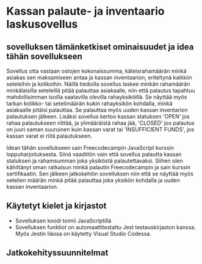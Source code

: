 # Kassan palaute- ja inventaario laskusovellus

## sovelluksen tämänketkiset ominaisuudet ja idea tähän sovellukseen
Sovellus otta vastaan ostojen kokonaissumma, käteisrahamäärän minkä asiakas sen maksamiseen antaa ja kassan inventaarion, eriteltynä kaikkiin seteleihin ja kolikoihin.
Näillä tiedoilla sovellus laskee minkän rahamäärän minkälaisilla seteleillä pitää palauttaa asiakaalle, niin että palautus tapahtuu mahdollisimman isoilla
saatavilla olevilla rahayksiköillä. Se näyttää myös tarkan kolikko- tai setelimäärän kukin rahayksikön kohdalla, minkä asiakaalle pitäisi palauttaa.
Se palauttaa myös uuden kassan inventarion palautuksen jälkeen. Lisäksi sovellus kertoo kassan statuksen 'OPEN' jos rahaa palautukseen riittää, ja ylimääräistä rahaa jää,
'CLOSED' jos palautus on juuri saman suuruinen kuin kassan varat tai 'INSUFFICIENT FUNDS', jos kassan varat ei riitä palautukseen.

Idean tähän sovellukseen sain Freecodecampin JavaScript kurssin loppuharjoituksesta. Siinä vaadittiin vain että sovellus palautta kassan statuksen ja rahamsumman joka yksiköstä
palautettavaksi. Siihen olen kähittänyt oman ratkaisun minkä palautin Freecodecampin ja sain kurssin sertifikaatin.
Sen jälkeen jatkokehitin sovelluksen niin että se näyttää myös setelien määrän minkä pitää palauttaa joka yksikön kohdalla ja uuden kassan inventaarion.

## Käytetyt kielet ja kirjastot
- Sovelluksen koodi toimii JavaScriptillä
- Sovelluksen funktiot on automaattitestattu Jest testauskirjaston kanssa. Myös Jestin liäosa on käytetty Visual Studio Codessa.

## Jatkokehityssuunnitelmat
